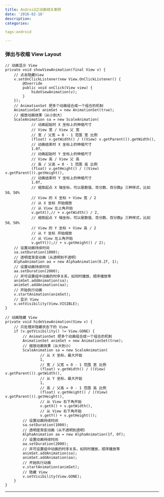 ```yaml
---
title: Android之动画相关案例
date: '2016-02-18'
description:
categories:

tags:android

---
```


>

### 弹出与收缩 View Layout 

>

    // 动画显示 View
    private void showViewAnimation(final View v) {
        // 点击隐藏View
        v.setOnClickListener(new View.OnClickListener() {
            @Override
            public void onClick(View view) {
                hideViewAnimation(v);
            }
        });
        // AnimationSet 把多个动画组合成一个组合的机制
        AnimationSet animSet = new AnimationSet(true);
        // 缩放动画效果（从小到大）
        ScaleAnimation sa = new ScaleAnimation(
                // 动画起始时 X 坐标上的伸缩尺寸
                // View 宽 / View 父 宽
                // 宽 / 父宽 = 0 - 1 范围 宽 比例
                (float) v.getWidth() / ((View) v.getParent()).getWidth(),
                // 动画结束时 X 坐标上的伸缩尺寸
                1.0f,
                // 动画起始时 Y 坐标上的伸缩尺寸
                // View 高 / View 父 高
                // 高 / 父高 = 0 - 1 范围 高 比例
                (float) v.getHeight() / ((View) v.getParent()).getHeight(),
                // 动画结束时 Y 坐标上的伸缩尺寸
                1.0f,
                // 缩放起点 X 轴坐标，可以是数值、百分数、百分数p 三种样式，比如 50、50%
                // View 的 X 坐标 + View 宽 / 2
                // 从 X 坐标 开始缩放
                // 从 View 左上角开始
                v.getX(),// + v.getWidth() / 2,
                // 缩放起点 Y 轴坐标，可以是数值、百分数、百分数p 三种样式，比如 50、50%
                // View 的 Y 坐标 + View 高 / 2
                // 从 Y 坐标 开始缩放
                // 从 View 左上角开始
                v.getY());// + v.getHeight() / 2);
        // 设置动画持续时间
        sa.setDuration(1000);
        // 透明度渐变动画（从透明到不透明）
        AlphaAnimation aa = new AlphaAnimation(0.2f, 1);
        // 设置动画持续时间
        aa.setDuration(2000);
        // 并可设置组中动画的时序关系，如同时播放，顺序播放等
        animSet.addAnimation(sa);
        animSet.addAnimation(aa);
        // 开始执行动画
        v.startAnimation(animSet);
        // 显示 View
        v.setVisibility(View.VISIBLE);
    }

    // 动画隐藏 View
    private void hideViewAnimation(View v) {
        // 只处理非隐藏状态下的 View
        if (v.getVisibility() != View.GONE) {
            // AnimationSet 把多个动画组合成一个组合的机制
            AnimationSet animSet = new AnimationSet(true);
            // 缩放动画效果（从大到小）
            ScaleAnimation sa = new ScaleAnimation(
                    // 从 X 坐标，最大开始
                    1,
                    // 宽 / 父宽 = 0 - 1 范围 宽 比例
                    (float) v.getWidth() / ((View) v.getParent()).getWidth(),
                    // 从 Y 坐标，最大开始
                    1,
                    // 高 / 父高 = 0 - 1 范围 高 比例
                    (float) v.getHeight() / ((View) v.getParent()).getHeight(),
                    // 从 View 右下角开始
                    v.getX() + v.getWidth(),
                    // 从 View 右下角开始
                    v.getY() + v.getHeight());
            // 设置动画持续时间
            sa.setDuration(1000);
            // 透明度渐变动画（从不透明到透明）
            AlphaAnimation aa = new AlphaAnimation(1f, 0f);
            // 设置动画持续时间
            aa.setDuration(2000);
            // 并可设置组中动画的时序关系，如同时播放，顺序播放等
            animSet.addAnimation(sa);
            animSet.addAnimation(aa);
            // 开始执行动画
            v.startAnimation(animSet);
            // 隐藏 View
            v.setVisibility(View.GONE);
        }
    }

>

---

>


